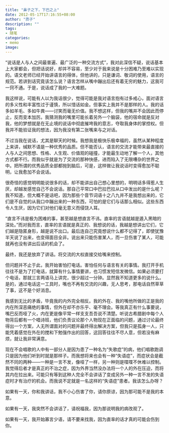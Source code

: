 ```yaml
---
title: "鼻子之下，下巴之上"
date: 2012-05-17T17:16:55+08:00
author: "质子"
description: ""
tags:
- 随笔
categories: 
- memo
image: 
---
```



“说话是人与人之间最普遍、最广泛的一种交流方式”，我对此深信不疑，说话基本上大家都会，但把话说好，却并不容易，至少对于我来说是十分困难乃至难以实现的。语文老师已经开始讲语言的得体，但他讲的，只是谦词、敬词的使用，语言的规范。若讲到话究竟该怎么说？语言怎样从嘴中蹦出后还有着无穷的魅力，这我可一窍不通。于是，说话成了我的一大难题。

我这样说，可能有人以为我话很少，觉得可能是我对语言抱有过多戒心，面对语言的多义性和丰富性过于谨慎，所以惜话如金。但事实上我并不是那样的人。我的话多如羊毛、多如牛粪——讨笑而毫无价值。我不想这样，但我的嘴并不会因此而停止，反而变本加厉。我猜测我的嘴里可能长着另外一个脑袋，他的宿命就是反对我，他的梦想就是在无止境的说话中彻底摧垮我的意志，夺取我身体的掌控权。但我并不能验证我的想法，因为我没有第二张嘴来与之对话。

不过当我在说话，尤其是聊天的时候。我想我是极快乐极幸福的，虽然从某种程度上来讲，缄默不语是一种优秀的品质。但不能否认，语言的交流才能带来最直接的人与人之间思想、性格、人生观、价值观的碰撞，才能最生动地了解一个人，其他方式都不行。而我似乎就是为了交流的那种快感，进而陷入了无限嘈杂的世界之中。把所谓的优秀品质全部都抛到脑后，可是，这样做让我说话时变得愈加不聪明，让我愈加不会说话。

很奇怪的感觉明明能说很多的话，却不能讲出自己想心里想的，明明话多得惹人生厌，却越发感觉自己不会说话。那自己平常口中巴拉巴拉从口中发出的是什么呢？我不知道，但大概不是话吧，因为那些个音节词语十之八九并不是我想出来的，它们是不自觉的从我口中蹦出来的一种东西，可怕的是它们与话那么相似。这些东西令人生厌，因为它们对他们毫无意义而侵饶人耳。

“直言不讳是极为困难的事，甚至越是想直言不讳。直率的言语就越是遁入黑暗的深处。”而对我而言，直率的言语就是真正的、我想说的话，我越是想讲出它们，它们越是隐匿身形，越是说不出口。最后连自己究竟想说什么都不记得了，即使犹豫半天说了出来，也变得面目全非。说出来只能伤害某人，而一旦伤害了某人，可能就再也没有讲出后话的机会了。

最终，我还是放弃了讲话。将交流的大权直接交给嘴来控制。

但问题并不止于此，我开始害怕打电话。害怕任何与语言有关的事情。我打开手机往往不是为了打电话，就算有什么事情要讲，也习惯发短信发微信。如果必须要打个电话，那就三言两语马上讲完，很少超过一分钟。显然我不知道更多的说什么。是的，通过电话这一工具时，嘴也不再有交流的兴趣，无人思考，那电话自然草草了事，这不是个好消息。

我感到无比的矛盾，毕竟我的内外完全相反。我的外在、我的嘴他所做的正是我的内在所深恶痛绝的事情，但外在却不亦乐乎、毫不理会。等我真正有什么事要说，嘴巴反而哑了火，内在更是像平常一样支支吾吾说不清楚。听说古希腊剧中每个人物背后都有一个唱诗班，他们负责议论那个人物现在正面临的问题，通过讨论最终得出一个方案，人无所谓面对的问题并最终得出解决方案，但我只是孤身一人，只能凭着感觉在外在的搅和下勉强作出的回答，这回答往往不尽人意，但若没有麻烦，就让我非常满意。

现在不会唱歌的人中有一部分人是因为患了一种名为“失歌症”的病，他们唱歌跑调只是因为他们听到时就是那样子。而我想将来也会有一种“失语症”，而症状会是截然不同的两种——一种是一言不发，像哑了一样，另一种则是喋喋不休难以控制。我觉得后者才是真正的不治之症，因为外界当然没办法将一个人的外在压迫，而将其内在拉出来。可能只有等到这种人完全不会讲话了变成另外一种一言不发的失语症时才有治疗的机会。而我说不定就是一名这样的“失语症”患者。我该怎么办呀？

如果有一天，你和我讲话，我不小心伤害了你，请你原谅，因为那可能不是我的本意。

如果有一天，我突然不会讲话了，请祝福我，因为那说明我的病改观了。

如果有一天，我开始寡言少语，请不要来找我，因为直率的话才真的可能会伤到你。